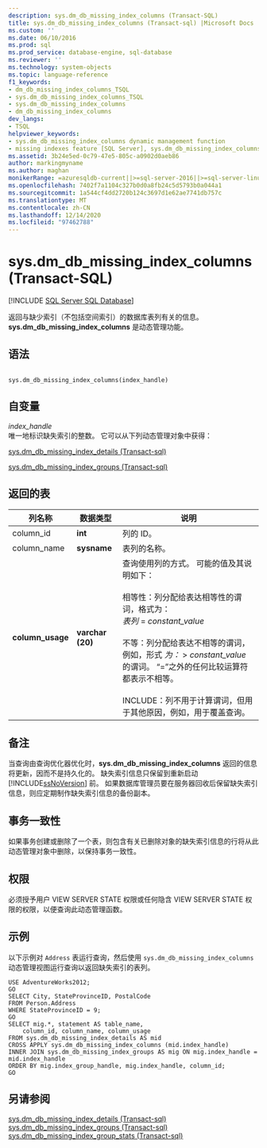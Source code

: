 ```yaml
---
description: sys.dm_db_missing_index_columns (Transact-SQL)
title: sys.dm_db_missing_index_columns (Transact-sql) |Microsoft Docs
ms.custom: ''
ms.date: 06/10/2016
ms.prod: sql
ms.prod_service: database-engine, sql-database
ms.reviewer: ''
ms.technology: system-objects
ms.topic: language-reference
f1_keywords:
- dm_db_missing_index_columns_TSQL
- sys.dm_db_missing_index_columns_TSQL
- sys.dm_db_missing_index_columns
- dm_db_missing_index_columns
dev_langs:
- TSQL
helpviewer_keywords:
- sys.dm_db_missing_index_columns dynamic management function
- missing indexes feature [SQL Server], sys.dm_db_missing_index_columns dynamic management function
ms.assetid: 3b24e5ed-0c79-47e5-805c-a0902d0aeb86
author: markingmyname
ms.author: maghan
monikerRange: =azuresqldb-current||>=sql-server-2016||>=sql-server-linux-2017||=azuresqldb-mi-current
ms.openlocfilehash: 7402f7a1104c327b0d0a8fb24c5d5793b0a044a1
ms.sourcegitcommit: 1a544cf4dd2720b124c3697d1e62ae7741db757c
ms.translationtype: MT
ms.contentlocale: zh-CN
ms.lasthandoff: 12/14/2020
ms.locfileid: "97462788"
---
```

# <a name="sysdm_db_missing_index_columns-transact-sql"></a>sys.dm_db_missing_index_columns (Transact-SQL)
[!INCLUDE [SQL Server SQL Database](../../includes/applies-to-version/sql-asdb.md)]

  返回与缺少索引（不包括空间索引）的数据库表列有关的信息。 **sys.dm_db_missing_index_columns** 是动态管理功能。  

## <a name="syntax"></a>语法  
  
```  
  
sys.dm_db_missing_index_columns(index_handle)  
```  
  
## <a name="arguments"></a>自变量  
 *index_handle*  
 唯一地标识缺失索引的整数。 它可以从下列动态管理对象中获得：  
  
 [sys.dm_db_missing_index_details &#40;Transact-sql&#41;](../../relational-databases/system-dynamic-management-views/sys-dm-db-missing-index-details-transact-sql.md)  
  
 [sys.dm_db_missing_index_groups &#40;Transact-sql&#41;](../../relational-databases/system-dynamic-management-views/sys-dm-db-missing-index-groups-transact-sql.md)  
  
## <a name="table-returned"></a>返回的表  
  
|列名称|数据类型|说明|  
|-----------------|---------------|-----------------|  
|column_id|**int**|列的 ID。|  
|column_name|**sysname**|表列的名称。|  
|**column_usage**|**varchar (20)**|查询使用列的方式。 可能的值及其说明如下：<br /><br /> 相等性：列分配给表达相等性的谓词，格式为： <br />                        *表列*  = *constant_value*<br /><br /> 不等：列分配给表达不相等的谓词，例如，形式 *为：*  >  *constant_value* 的谓词。 “=”之外的任何比较运算符都表示不相等。<br /><br /> INCLUDE：列不用于计算谓词，但用于其他原因，例如，用于覆盖查询。|  
  
## <a name="remarks"></a>备注  
 当查询由查询优化器优化时，**sys.dm_db_missing_index_columns** 返回的信息将更新，因而不是持久化的。 缺失索引信息只保留到重新启动 [!INCLUDE[ssNoVersion](../../includes/ssnoversion-md.md)] 前。 如果数据库管理员要在服务器回收后保留缺失索引信息，则应定期制作缺失索引信息的备份副本。  
  
## <a name="transaction-consistency"></a>事务一致性  
 如果事务创建或删除了一个表，则包含有关已删除对象的缺失索引信息的行将从此动态管理对象中删除，以保持事务一致性。  
  
## <a name="permissions"></a>权限  
 必须授予用户 VIEW SERVER STATE 权限或任何隐含 VIEW SERVER STATE 权限的权限，以便查询此动态管理函数。  
  
## <a name="examples"></a>示例  
 以下示例对 `Address` 表运行查询，然后使用 `sys.dm_db_missing_index_columns` 动态管理视图运行查询以返回缺失索引的表列。  
  
```  
USE AdventureWorks2012;  
GO  
SELECT City, StateProvinceID, PostalCode  
FROM Person.Address  
WHERE StateProvinceID = 9;  
GO  
SELECT mig.*, statement AS table_name,  
    column_id, column_name, column_usage  
FROM sys.dm_db_missing_index_details AS mid  
CROSS APPLY sys.dm_db_missing_index_columns (mid.index_handle)  
INNER JOIN sys.dm_db_missing_index_groups AS mig ON mig.index_handle = mid.index_handle  
ORDER BY mig.index_group_handle, mig.index_handle, column_id;  
GO  
```  
  
## <a name="see-also"></a>另请参阅  
 [sys.dm_db_missing_index_details &#40;Transact-sql&#41;](../../relational-databases/system-dynamic-management-views/sys-dm-db-missing-index-details-transact-sql.md)   
 [sys.dm_db_missing_index_groups &#40;Transact-sql&#41;](../../relational-databases/system-dynamic-management-views/sys-dm-db-missing-index-groups-transact-sql.md)   
 [sys.dm_db_missing_index_group_stats &#40;Transact-sql&#41;](../../relational-databases/system-dynamic-management-views/sys-dm-db-missing-index-group-stats-transact-sql.md)  
  
  
